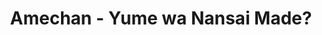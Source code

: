 ---
layout: videojs
title: Amechan - Yume wa Nansai Made?
category: mv
description: >+
    From Hinatazaka46's 6th single "Tteka"

    Release Date: October 27, 2021

    Translation by @sasori39883522
lang: en
subtitles: 日向坂46夢は何歳まで.en.vtt
video_url: https://youtu.be/_YiekxdpaQE
thumbnail: https://i.ytimg.com/vi/_YiekxdpaQE/maxresdefault.jpg
hinatrivia: https://x.com/hinatacampaign/status/1883018760199565756
upload_date: 2021-09-21
---
